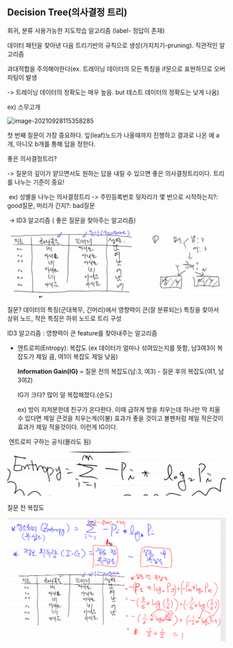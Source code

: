 ## Decision Tree(의사결정 트리)

회귀, 분류 사용가능한 지도학습 알고리즘 (label- 정답이 존재)

데이터 패턴을 찾아낸 다음 트리기반의 규칙으로 생성(가지치기-pruning). 직관적인 알고리즘

과대적합을 주의해야한다(ex. 트레이닝 데이터의 모든 특징을 if문으로 표현하므로 오버피팅이 발생

-> 트레이닝 데이터의 정확도는 매우 높음. but 테스트 데이터의 정확도는 낮게 나옴)

ex) 스무고개

![image-20210928115358285](C:/Users/NaEunSu/AppData/Roaming/Typora/typora-user-images/image-20210928115358285.png)

첫 번째 질문이 가장 중요하다. 잎(leaf)노드가 나올때까지 진행하고 결과로 나온 예 a개, 아니오 b개를 통해 답을 정한다.



좋은 의사결정트리? 

-> 질문의 깊이가 얕으면서도 원하는 답을 내릴 수 있으면 좋은 의사결정트리이다. 트리를 나누는 기준이 중요!

​	ex) 성별을 나누는 의사결정트리 -> 주민등록번호 뒷자리가 몇 번으로 시작하는지?: good질문, 머리가 긴지?: bad질문

​	-> ID3 알고리즘 ( 좋은 질문을 찾아주는 알고리즘)

![image-20210928132932178](md-images/image-20210928132932178.png)

질문? 데이터의 특징(군대복무, 긴머리)에서 영향력이 큰(잘 분류되는) 특징을 찾아서 상위 노드, 작은 특징은 하위 노드로 트리 구성



ID3 알고리즘 : 영향력이 큰 feature를 찾아내주는 알고리즘

- 엔트로피(Entropy): 복잡도 (ex 데이터가 얼마나 섞여있는지를 뜻함, 남3여3이 복잡도가 제일 큼, 여1이 복잡도 제일 낮음)

  **Information Gain(IG)** = 질문 전의 복잡도(남:3, 여3)  - 질문 후의 복잡도(여1, 남3여2)

  

  IG가 크다? 많이 덜 복잡해졌다.(순도)

  ex) 방이 지저분한데 친구가 온다한다. 이때 급하게 방을 치우는데 하나만 딱 치울 수 있다면 제일 큰것을 치우는게(이불) 효과가 좋을 것이고 볼펜처럼 제일 작은것이 효과가 제일 적을것이다. 이런게 IG이다.

​		엔트로피 구하는 공식(몰라도 됨)

![image-20210928134625591](md-images/image-20210928134625591.png)

질문 전 복잡도

![image-20210928140450593](md-images/image-20210928140450593.png)









